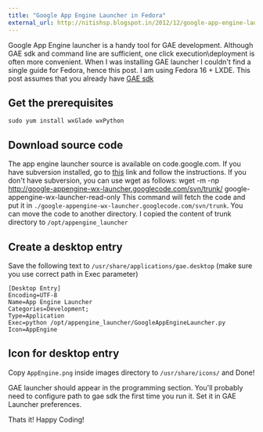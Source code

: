 ```yaml
---
title: "Google App Engine Launcher in Fedora"
external_url: http://nitishsp.blogspot.in/2012/12/google-app-engine-launcher-and-fedora.html
---
```


Google App Engine launcher is a handy tool for GAE development. Although GAE sdk and command line are sufficient, one click execution\deployment is often more convenient. When I was installing GAE launcher I couldn't find a single guide for Fedora, hence this post. I am using Fedora 16 + LXDE.  This post assumes that you already have [GAE sdk](https://developers.google.com/appengine/downloads)

Get the prerequisites
-----
    sudo yum install wxGlade wxPython

Download source code
-----

The app engine launcher source is available on code.google.com.  If you have subversion installed, go to [this](https://developers.google.com/appengine/downloads) link and follow the instructions. If you don't have subversion, you can use wget as follows:
    wget -m -np http://google-appengine-wx-launcher.googlecode.com/svn/trunk/ google-appengine-wx-launcher-read-only
This command will fetch the code and put it in `./google-appengine-wx-launcher.googlecode.com/svn/trunk`. You can move the code to another directory. I copied the content of trunk directory to `/opt/appengine_launcher`

Create a desktop entry
-----
Save the following text to `/usr/share/applications/gae.desktop` (make sure you use correct path in Exec parameter)

    [Desktop Entry]
    Encoding=UTF-8
    Name=App Engine Launcher
    Categories=Development;
    Type=Application
    Exec=python /opt/appengine_launcher/GoogleAppEngineLauncher.py
    Icon=AppEngine

Icon for desktop entry
-----
Copy `AppEngine.png` inside images directory to `/usr/share/icons/` and Done!

GAE launcher should appear in the programming section. You'll probably need to configure path to gae sdk the first time you run it. Set it in GAE Launcher preferences.

Thats it! Happy Coding!